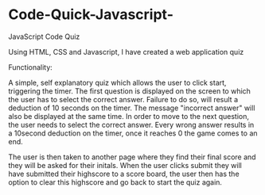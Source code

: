 # Code-Quick-Javascript-

JavaScript Code Quiz

Using HTML, CSS and Javascript, I have created a web application quiz


Functionality:

A simple, self explanatory quiz which allows the user to click start, triggering the timer. The first question is displayed on the screen to which the user has to select the correct answer. Failure to do so, will result a deduction of 10 seconds on the timer. The message "incorrect answer" will also be displayed at the same time. In order to move to the next question, the user needs to select the correct answer. Every wrong answer results in a 10second deduction on the timer, once it reaches 0 the game comes to an end. 

The user is then taken to another page where they find their final score and they will be asked for their initals. When the user clicks submit they will have submitted their highscore to a score board, the user then has the option to clear this highscore and go back to start the quiz again.